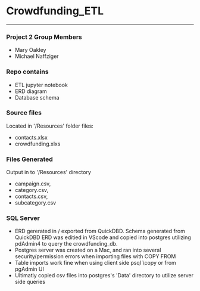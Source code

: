# Crowdfunding_ETL
---

### Project 2 Group Members
* Mary Oakley
* Michael Naffziger

### Repo contains
* ETL jupyter notebook
* ERD diagram
* Database schema

### Source files
Located in '/Resources' folder files:
* contacts.xlsx
* crowdfunding.xlxs

### Files Generated
Output in to '/Resources' directory
* campaign.csv,
* category.csv,
* contacts.csv,
* subcategory.csv

### SQL Server
* ERD gererated in / exported from QuickDBD.  Schema generated from QuickDBD ERD was editied in VScode and copied into postgres utilizing pdAdmin4 to query the crowdfunding_db.
* Postgres server was created on a Mac, and ran into several security/permission errors when importing files with COPY FROM
* Table imports work fine when using client side psql \copy or from pgAdmin UI
* Ultimatly copied csv files into postgres's 'Data' directory to utilize server side queries
